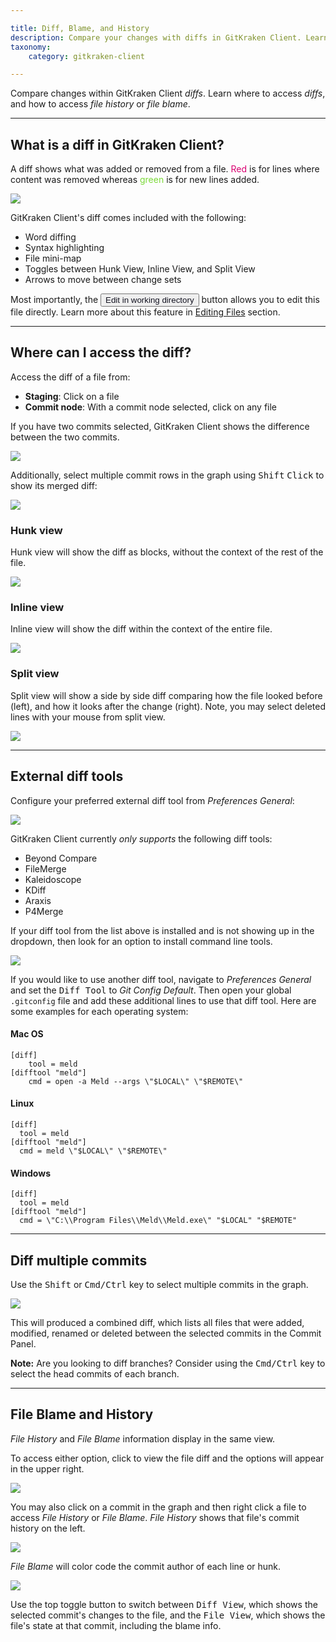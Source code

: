 ```yaml
---

title: Diff, Blame, and History 
description: Compare your changes with diffs in GitKraken Client. Learn about where to access diffs, file blame, and more.
taxonomy:
    category: gitkraken-client

---
```



Compare changes within GitKraken Client _diffs_. Learn where to access _diffs_, and how to access _file history_ or _file blame_.

***

<a id="what-is-a-diff-in-gitkraken"></a>

## What is a diff in GitKraken Client?

A diff shows what was added or removed from a file. <span style='color: #d90171;'>Red</span> is for lines where content was removed whereas <span style='color: #7bd938;'>green</span> is for new lines added.

<img src='/wp-content/uploads/diff-1.png' srcset='/wp-content/uploads/diff-1@2x.png 2x' class='img-bordered img-responsive center' />

GitKraken Client's diff comes included with the following:

- Word diffing
- Syntax highlighting
- File mini-map
- Toggles between Hunk View, Inline View, and Split View
- Arrows to move between change sets

Most importantly, the <button class="button button--primary button--ui button--nolink"><span style="color:#141422;">Edit in working directory</span></button> button allows you to edit this file directly. Learn more about this feature in [Editing Files](/working-with-files/editing-files) section.

***
## Where can I access the diff?

Access the diff of a file from:

* **Staging**: Click on a file
* **Commit node**: With a commit node selected, click on any file

If you have two commits selected, GitKraken Client shows the difference between the two commits.

<img src='/wp-content/uploads/two-diffs.png' srcset='/wp-content/uploads/two-diffs@2x.png 2x' class='img-bordered img-responsive center'>

Additionally, select multiple commit rows in the graph using <kbd>Shift</kbd> <kbd>Click</kbd> to show its merged diff:

<img src='/wp-content/uploads/merged-diff.png' srcset='/wp-content/uploads/merged-diff@2x.png 2x' class='img-bordered img-responsive center'>

### Hunk view

Hunk view will show the diff as blocks, without the context of the rest of the file.

<img src='/wp-content/uploads/hunk.png' srcset='/wp-content/uploads/hunk@2x.png 2x' class='img-bordered img-responsive center' />

### Inline view

Inline view will show the diff within the context of the entire file.

<img src='/wp-content/uploads/inline.png' srcset='/wp-content/uploads/inline@2x.png 2x' class='img-bordered img-responsive center' />

### Split view

Split view will show a side by side diff comparing how the file looked before (left), and how it looks after the change (right). Note, you may select deleted lines with your mouse from split view. 

<img src='/wp-content/uploads/split.png' srcset='/wp-content/uploads/split@2x.png 2x' class='img-bordered img-responsive center' />

***

## External diff tools
Configure your preferred external diff tool from <em class='context-menu'>Preferences <i class='fa fa-caret-right'></i> General</em>:

<img src="/wp-content/uploads/externaldiff.png" srcset="/wp-content/uploads/externaldiff@2x.png" class="img-bordered img-responsive center">

GitKraken Client currently _only supports_ the following diff tools:

- Beyond Compare
- FileMerge
- Kaleidoscope
- KDiff
- Araxis
- P4Merge

If your diff tool from the list above is installed and is not showing up in the dropdown, then look for an option to install command line tools.

<img src='/wp-content/uploads/beyond-compare.png' srcset='/wp-content/uploads/beyond-compare@2x.png 2x' class='img-bordered img-responsive center' />

If you would like to use another diff tool, navigate to <em class="context-menu">Preferences <i class="fa fa-caret-right"></i> General</em> and set the <kbd>Diff Tool</kbd> to _Git Config Default_. Then open your global `.gitconfig` file and add these additional lines to use that diff tool. Here are some examples for each operating system:

#### Mac OS
```
[diff]
    tool = meld
[difftool "meld"]
    cmd = open -a Meld --args \"$LOCAL\" \"$REMOTE\"
```

#### Linux
```
[diff]
  tool = meld
[difftool "meld"]
  cmd = meld \"$LOCAL\" \"$REMOTE\"
```

#### Windows
```
[diff]
  tool = meld
[difftool "meld"]
  cmd = \"C:\\Program Files\\Meld\\Meld.exe\" "$LOCAL" "$REMOTE"
```

***
## Diff multiple commits

Use the <kbd>Shift</kbd> or <kbd>Cmd/Ctrl</kbd> key to select multiple commits in the graph.

<img src="/wp-content/uploads/select-commits.gif" srcset="/wp-content/uploads/select-commits.gif" class="img-bordered img-responsive center">

This will produced a combined diff, which lists all files that were added, modified, renamed or deleted between the selected commits in the Commit Panel.

<div class='callout callout--basic'>
    <p><strong>Note:</strong> Are you looking to diff branches? Consider using the <kbd>Cmd/Ctrl</kbd> key to select the head commits of each branch.</p>
</div>

***
## File Blame and History

_File History_ and _File Blame_ information display in the same view.

To access either option, click to view the file diff and the options will appear in the upper right.

<img src='/wp-content/uploads/access-blame.png' srcset='/wp-content/uploads/access-blame@2x.png 2x' class='img-bordered img-responsive center'>

You may also click on a commit in the graph and then right click a file to access _File History_ or _File Blame_. _File History_ shows that file's commit history on the left.

<img src='/wp-content/uploads/file-history.png' srcset='/wp-content/uploads/file-history@2x.png 2x' class='img-bordered img-responsive center'>

_File Blame_ will color code the commit author of each line or hunk.

<img src='/wp-content/uploads/blame.png' srcset='/wp-content/uploads/blame@2x.png 2x' class='img-bordered img-responsive center'>

Use the top toggle button to switch between <kbd>Diff View</kbd>, which shows the selected commit's changes to the file, and the <kbd>File View</kbd>, which shows the file's state at that commit, including the blame info.
